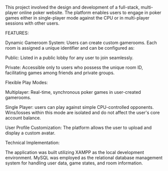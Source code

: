 This project involved the design and development of a full-stack, multi-player online poker website. The platform enables users to engage in poker games either in single-player mode against the CPU or in multi-player sessions with other users.

FEATURES:

Dynamic Gameroom System: Users can create custom gamerooms. Each room is assigned a unique identifier and can be configured as:

Public: Listed in a public lobby for any user to join seamlessly.

Private: Accessible only to users who possess the unique room ID, facilitating games among friends and private groups.

Flexible Play Modes:

Multiplayer: Real-time, synchronous poker games in user-created gamerooms.

Single Player: users can play against simple CPU-controlled opponents. Wins/losses within this mode are isolated and do not affect the user's core account balance.

User Profile Customization: The platform allows the user to upload and display a custom avatar.

Technical Implementation:

The application was built utilizing XAMPP as the local development environment. MySQL was employed as the relational database management system for handling user data, game states, and room information.